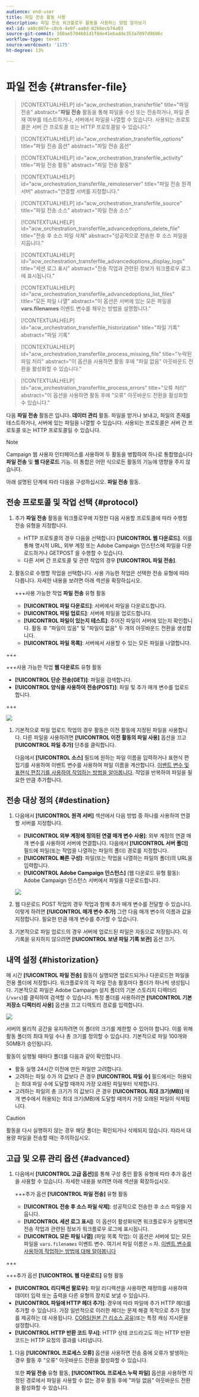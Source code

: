 ```yaml
---
audience: end-user
title: 파일 전송 활동 사용
description: 파일 전송 워크플로우 활동을 사용하는 방법 알아보기
exl-id: a40c007e-c0c6-4e0f-aa0d-0260ecb74a03
source-git-commit: 160ae5704601d1f8de41ebadde353a7097d9606c
workflow-type: tm+mt
source-wordcount: '1175'
ht-degree: 13%

---
```


# 파일 전송 {#transfer-file}

>[!CONTEXTUALHELP]
>id="acw_orchestration_transferfile"
>title="파일 전송"
>abstract="**파일 전송** 활동을 통해 파일을 수신 또는 전송하거나, 파일 존재 여부를 테스트하거나, 서버에서 파일을 나열할 수 있습니다. 사용되는 프로토콜은 서버 간 프로토콜 또는 HTTP 프로토콜일 수 있습니다."

>[!CONTEXTUALHELP]
>id="acw_orchestration_transferfile_options"
>title="파일 전송 옵션"
>abstract="파일 전송 옵션"

>[!CONTEXTUALHELP]
>id="acw_orchestration_transferfile_activity"
>title="파일 전송 활동"
>abstract="파일 전송 활동"

>[!CONTEXTUALHELP]
>id="acw_orchestration_transferfile_remoteserver"
>title="파일 전송 원격 서버"
>abstract="연결할 서버를 지정합니다."

>[!CONTEXTUALHELP]
>id="acw_orchestration_transferfile_source"
>title="파일 전송 소스"
>abstract="파일 전송 소스"

>[!CONTEXTUALHELP]
>id="acw_orchestration_transferfile_advancedoptions_delete_file"
>title="전송 후 소스 파일 삭제"
>abstract="성공적으로 전송한 후 소스 파일을 지웁니다."

>[!CONTEXTUALHELP]
>id="acw_orchestration_transferfile_advancedoptions_display_logs"
>title="세션 로그 표시"
>abstract="전송 작업과 관련된 정보가 워크플로우 로그에 표시됩니다."

>[!CONTEXTUALHELP]
>id="acw_orchestration_transferfile_advancedoptions_list_files"
>title="모든 파일 나열"
>abstract="이 옵션은 서버에 있는 모든 파일을 **vars.filenames** 이벤트 변수를 채우는 방법을 설명합니다."

>[!CONTEXTUALHELP]
>id="acw_orchestration_transferfile_historization"
>title="파일 기록"
>abstract="파일 기록"

>[!CONTEXTUALHELP]
>id="acw_orchestration_transferfile_process_missing_file"
>title="누락된 파일 처리"
>abstract="이 옵션을 사용하면 활동 후에 &quot;파일 없음&quot; 아웃바운드 전환을 활성화할 수 있습니다."

>[!CONTEXTUALHELP]
>id="acw_orchestration_transferfile_process_errors"
>title="오류 처리"
>abstract="이 옵션을 사용하면 활동 후에 &quot;오류&quot; 아웃바운드 전환을 활성화할 수 있습니다."

다음 **파일 전송** 활동은 입니다. **데이터 관리** 활동. 파일을 받거나 보내고, 파일의 존재를 테스트하거나, 서버에 있는 파일을 나열할 수 있습니다. 사용되는 프로토콜은 서버 간 프로토콜 또는 HTTP 프로토콜일 수 있습니다.

>[!NOTE]
>
>Campaign 웹 사용자 인터페이스를 사용하여 두 활동을 병합하여 하나로 통합했습니다 **파일 전송** 및 **웹 다운로드** 기능. 이 통합은 어떤 식으로든 활동의 기능에 영향을 주지 않습니다.

아래 설명된 단계에 따라 다음을 구성하십시오. **파일 전송** 활동.

## 전송 프로토콜 및 작업 선택 {#protocol}

1. 추가 **파일 전송** 활동을 워크플로우에 지정한 다음 사용할 프로토콜에 따라 수행할 전송 유형을 지정합니다.

   * HTTP 프로토콜의 경우 다음을 선택합니다 **[!UICONTROL 웹 다운로드]**. 이를 통해 명시적 URL, 외부 계정 또는 Adobe Campaign 인스턴스에 파일을 다운로드하거나 GETPOST 을 수행할 수 있습니다.
   * 다른 서버 간 프로토콜 및 관련 작업의 경우 **[!UICONTROL 파일 전송]**.

1. 활동으로 수행할 작업을 선택합니다. 사용 가능한 작업은 선택한 전송 유형에 따라 다릅니다. 자세한 내용을 보려면 아래 섹션을 확장하십시오.

   +++사용 가능한 작업 **파일 전송** 유형 활동

   * **[!UICONTROL 파일 다운로드]**: 서버에서 파일을 다운로드합니다.
   * **[!UICONTROL 파일 업로드]**: 서버에 파일을 업로드합니다.
   * **[!UICONTROL 파일이 있는지 테스트]**: 주어진 파일이 서버에 있는지 확인합니다. 활동 후 &quot;파일이 있음&quot; 및 &quot;파일이 없음&quot; 두 개의 아웃바운드 전환을 생성합니다.
   * **[!UICONTROL 파일 목록]**: 서버에서 사용할 수 있는 모든 파일을 나열합니다.

+++

   +++사용 가능한 작업 **웹 다운로드** 유형 활동

   * **[!UICONTROL 단순 전송(GET)]**: 파일을 검색합니다.
   * **[!UICONTROL 양식을 사용하여 전송(POST)]**: 파일 및 추가 매개 변수를 업로드합니다.

+++

   ![](../assets/workflow-transfer-file-action.png)

1. 기본적으로 파일 업로드 작업의 경우 활동은 이전 활동에 지정된 파일을 사용합니다. 다른 파일을 사용하려면 **[!UICONTROL 이전 활동의 파일 사용]** 옵션을 끄고 **[!UICONTROL 파일 추가]** 단추를 클릭합니다.

   다음에서 **[!UICONTROL 소스]** 필드에 원하는 파일 이름을 입력하거나 표현식 편집기를 사용하여 이벤트 변수를 사용하여 파일 이름을 계산합니다. [이벤트 변수 및 표현식 편집기를 사용하여 작업하는 방법을 알아봅니다](../event-variables.md). 작업을 반복하여 파일을 필요한 만큼 추가합니다.

## 전송 대상 정의 {#destination}

1. 다음에서 **[!UICONTROL 원격 서버]** 섹션에서 다음 방법 중 하나를 사용하여 연결할 서버를 지정합니다.

   * **[!UICONTROL 외부 계정에 정의된 연결 매개 변수 사용]**: 외부 계정의 연결 매개 변수를 사용하여 서버에 연결합니다. 다음에서 **[!UICONTROL 서버 폴더]** 필드에 파일(또는 작업을 나열하는 파일의 폴더) 경로를 지정합니다.
   * **[!UICONTROL 빠른 구성]**: 파일(또는 작업을 나열하는 파일의 폴더)의 URL을 입력합니다.
   * **[!UICONTROL Adobe Campaign 인스턴스]** (웹 다운로드 유형 활동): Adobe Campaign 인스턴스 서버에서 파일을 다운로드합니다.

   ![](../assets/workflow-transfer-file-server.png)

1. 웹 다운로드 POST 작업의 경우 작업과 함께 추가 매개 변수를 전달할 수 있습니다. 이렇게 하려면 **[!UICONTROL 매개 변수 추가]** 그런 다음 매개 변수의 이름과 값을 지정합니다. 필요한 만큼 매개 변수를 추가할 수 있습니다.

1. 기본적으로 파일 업로드의 경우 서버에 업로드된 파일은 자동으로 저장됩니다. 이 기록을 유지하지 않으려면 **[!UICONTROL 보낸 파일 기록 보관]** 옵션 끄기.

## 내역 설정 {#historization}

매 시간 **[!UICONTROL 파일 전송]** 활동이 실행되면 업로드되거나 다운로드한 파일을 전용 폴더에 저장합니다. 워크플로우의 각 파일 전송 활동마다 폴더가 하나씩 생성됩니다. 기본적으로 파일은 Adobe Campaign 설치 폴더의 기본 스토리지 디렉터리(`/vars`)를 클릭하여 검색할 수 있습니다. 특정 폴더를 사용하려면 **[!UICONTROL 기본 저장소 디렉터리 사용]** 옵션을 끄고 디렉토리 경로를 입력합니다.

![](../assets/workflow-transfer-file-historization.png)

서버의 물리적 공간을 유지하려면 이 폴더의 크기를 제한할 수 있어야 합니다. 이를 위해 활동 폴더의 최대 파일 수나 총 크기를 정의할 수 있습니다. 기본적으로 파일 100개와 50MB가 승인됩니다.

활동이 실행될 때마다 폴더를 다음과 같이 확인합니다.

* 활동 실행 24시간 이전에 만든 파일만 고려합니다.
* 고려하는 파일 수가 의 값보다 큰 경우 **[!UICONTROL 파일 수]** 필드에서는 허용되는 최대 파일 수에 도달할 때까지 가장 오래된 파일부터 삭제합니다.
* 고려하는 파일의 총 크기가 의 값보다 큰 경우 **[!UICONTROL 최대 크기(MB)]** 매개 변수에서 허용되는 최대 크기(MB)에 도달할 때까지 가장 오래된 파일이 삭제됩니다.

>[!CAUTION]
>
>활동을 다시 실행하지 않는 경우 해당 폴더는 확인되거나 삭제되지 않습니다. 따라서 대용량 파일을 전송할 때는 주의하십시오.

## 고급 및 오류 관리 옵션 {#advanced}

1. 다음에서 **[!UICONTROL 고급 옵션]**&#x200B;를 통해 구성 중인 활동 유형에 따라 추가 옵션을 사용할 수 있습니다. 자세한 내용을 보려면 아래 섹션을 확장하십시오.

   +++추가 옵션 **[!UICONTROL 파일 전송]** 유형 활동

   * **[!UICONTROL 전송 후 소스 파일 삭제]**: 성공적으로 전송한 후 소스 파일을 지웁니다.
   * **[!UICONTROL 세션 로그 표시]**: 이 옵션이 활성화되면 워크플로우가 실행되면 전송 작업과 관련된 정보가 워크플로우 로그에 표시됩니다.
   * **[!UICONTROL 모든 파일 나열]** (파일 목록 작업): 이 옵션은 서버에 있는 모든 파일을 `vars.filenames` 이벤트 변수. 여기서 파일 이름은 `n` 자. [이벤트 변수를 사용하여 작업하는 방법에 대해 알아봅니다](../event-variables.md)

+++

   +++추가 옵션 **[!UICONTROL 웹 다운로드]** 유형 활동

   * **[!UICONTROL 리디렉션 팔로우]**: 파일 리디렉션을 사용하면 재정의를 사용하여 데이터 입력 또는 출력을 다른 유형의 장치로 보낼 수 있습니다.
   * **[!UICONTROL 파일에 HTTP 헤더 추가]**: 경우에 따라 파일에 추가 HTTP 헤더를 추가할 수 있습니다. 가장 일반적으로 이러한 헤더는 문제 해결 목적으로 추가 정보를 제공하는 데 사용됩니다. [CORS(원본 간 리소스 공유)](https://developer.mozilla.org/docs/Web/HTTP/CORS)또는 특정 캐싱 지시문을 설정합니다.
   * **[!UICONTROL HTTP 반환 코드 무시]**: HTTP 상태 코드라고도 하는 HTTP 반환 코드는 HTTP 요청의 결과를 나타냅니다.

1. 다음 **[!UICONTROL 프로세스 오류]** 옵션을 사용하면 전송 중에 오류가 발생하는 경우 활동 후 &quot;오류&quot; 아웃바운드 전환을 활성화할 수 있습니다.

   또한 **파일 전송** 유형 활동, **[!UICONTROL 프로세스 누락 파일]** 옵션을 사용하면 지정된 경로에서 파일을 사용할 수 없는 경우 활동 후에 &quot;파일 없음&quot; 아웃바운드 전환을 활성화할 수 있습니다.
